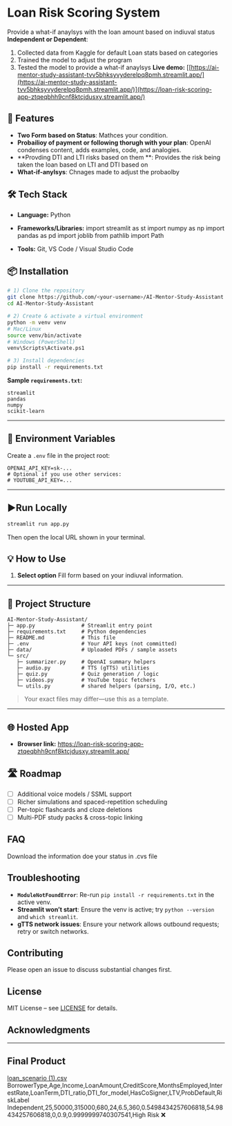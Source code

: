 # Loan Risk Scoring System

Provide a what-if anaylsys with the loan amount based on indiuval status **Independent or Dependent**:

1. Collected data from Kaggle for default Loan stats based on categories
2. Trained the model to adjust the program
3. Tested the model to provide a what-if anaylsys
**Live demo:** [[https://ai-mentor-study-assistant-tvv5bhksyvyderelpq8pmh.streamlit.app/](https://ai-mentor-study-assistant-tvv5bhksyvyderelpq8pmh.streamlit.app/)](https://loan-risk-scoring-app-ztqeqbhh9cnf8ktcjdusxy.streamlit.app/)


## 🚀 Features

*  **Two Form based on Status**: Mathces your condition.
*  **Probailioy of payment or following thorugh with your plan**: OpenAI condenses content, adds examples, code, and analogies.
*  **Provding DTI and LTI risks based on them **: Provides the risk being taken the loan based on LTI and DTI based on 
*  **What-if-anylsys**: Chnages made to adjust the probaolby 


## 🛠️ Tech Stack

* **Language:** Python
* **Frameworks/Libraries:** import streamlit as st
import numpy as np
import pandas as pd
import joblib
from pathlib import Path

* **Tools:** Git, VS Code / Visual Studio Code


## 📦 Installation

```bash
# 1) Clone the repository
git clone https://github.com/<your-username>/AI-Mentor-Study-Assistant.git
cd AI-Mentor-Study-Assistant

# 2) Create & activate a virtual environment
python -m venv venv
# Mac/Linux
source venv/bin/activate
# Windows (PowerShell)
venv\Scripts\Activate.ps1

# 3) Install dependencies
pip install -r requirements.txt
```

**Sample `requirements.txt`:**

```
streamlit
pandas
numpy
scikit-learn
```

---

## 🔑 Environment Variables

Create a `.env` file in the project root:

```
OPENAI_API_KEY=sk-...
# Optional if you use other services:
# YOUTUBE_API_KEY=...
```

---

## ▶Run Locally

```bash
streamlit run app.py
```

Then open the local URL shown in your terminal.

## 💡 How to Use

1. **Select option** Fill form based on your indiuval information.
---

## 📂 Project Structure

```
AI-Mentor-Study-Assistant/
├─ app.py               # Streamlit entry point
├─ requirements.txt     # Python dependencies
├─ README.md            # This file
├─ .env                 # Your API keys (not committed)
├─ data/                # Uploaded PDFs / sample assets
└─ src/
   ├─ summarizer.py     # OpenAI summary helpers
   ├─ audio.py          # TTS (gTTS) utilities
   ├─ quiz.py           # Quiz generation / logic
   ├─ videos.py         # YouTube topic fetchers
   └─ utils.py          # shared helpers (parsing, I/O, etc.)
```

> Your exact files may differ—use this as a template.

---

## 🌐 Hosted App

* **Browser link:** https://loan-risk-scoring-app-ztqeqbhh9cnf8ktcjdusxy.streamlit.app/


## 🛣️ Roadmap

* [ ] Additional voice models / SSML support
* [ ] Richer simulations and spaced-repetition scheduling
* [ ] Per-topic flashcards and cloze deletions
* [ ] Multi-PDF study packs & cross-topic linking

## FAQ

Download the information doe your status in .cvs file 
## Troubleshooting

* **`ModuleNotFoundError`**: Re-run `pip install -r requirements.txt` in the active venv.
* **Streamlit won’t start**: Ensure the venv is active; try `python --version` and `which streamlit`.
* **gTTS network issues**: Ensure your network allows outbound requests; retry or switch networks.

## Contributing

Please open an issue to discuss substantial changes first.

## License
MIT License – see [LICENSE](LICENSE) for details.


## Acknowledgments



---

## Final Product

[loan_scenario (1).csv](https://github.com/user-attachments/files/21991205/loan_scenario.1.csv)
BorrowerType,Age,Income,LoanAmount,CreditScore,MonthsEmployed,InterestRate,LoanTerm,DTI_ratio,DTI_for_model,HasCoSigner,LTV,ProbDefault,RiskLabel
Independent,25,50000,315000,680,24,6.5,360,0.5498434257606818,54.98434257606818,0,0.9,0.9999999740307541,High Risk ❌
